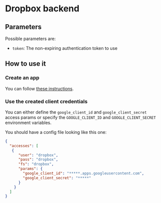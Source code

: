 # Dropbox backend

## Parameters
Possible parameters are:
- `token`: The non-expiring authentication token to use

## How to use it
### Create an app
You can follow 
[these instructions](https://medium.com/swlh/google-drive-api-with-python-part-i-set-up-credentials-1f729cb0372b).

### Use the created client credentials
You can either define the `google_client_id` and `google_client_secret` access params or specify the `GOOGLE_CLIENT_ID`
and `GOOGLE_CLIENT_SECRET` environment variables.

You should have a config file looking like this one:
```json
{
  "accesses": [
   {
      "user": "dropbox",
      "pass": "dropbox",
      "fs": "dropbox",
      "params": {
        "google_client_id": "*****.apps.googleusercontent.com",
        "google_client_secret": "*****"
      }
    }
  ]
}
```

